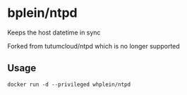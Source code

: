 # bplein/ntpd

Keeps the host datetime in sync

Forked from tutumcloud/ntpd which is no longer supported

## Usage

	docker run -d --privileged whplein/ntpd

